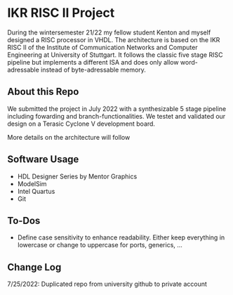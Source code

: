 # IKR RISC II Project
During the wintersemester 21/22 my fellow student Kenton and myself designed a RISC processor in VHDL. The architecture is based on the IKR RISC II of the Institute of Communication Networks and Computer Engineering at University of Stuttgart.
It follows the classic five stage RISC pipeline but implements a different ISA and does only allow word-adressable instead of byte-adressable memory.

## About this Repo
We submitted the project in July 2022 with a synthesizable 5 stage pipeline including fowarding and branch-functionalities. We testet and validated our design on a Terasic Cyclone V development board.

More details on the architecture will follow

## Software Usage
- HDL Designer Series by Mentor Graphics
- ModelSim
- Intel Quartus
- Git

## To-Dos
- Define case sensitivity to enhance readability. Either keep everything in lowercase or change to uppercase for ports, generics, ... 

## Change Log
7/25/2022: Duplicated repo from university github to private account
